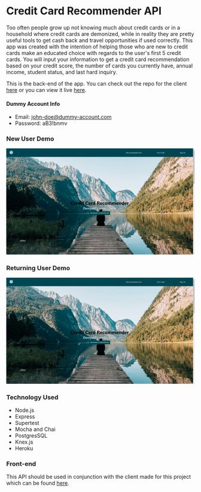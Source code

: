 # Credit Card Recommender API

 Too often people grow up not knowing much about credit cards or in a household where credit cards are demonized, while in reality they are pretty useful tools to get cash back and travel opportunities if used correctly. This app was created with the intention of helping those who are new to credit cards make an educated choice with regards to the user's first 5 credit cards. You will input your information to get a credit card recommendation based on your credit score, the number of cards you currently have, annual income, student status, and last hard inquiry.

This is the back-end of the app. You can check out the repo for the client [here](https://github.com/Human437/credit-card-recommender) or you can view it live [here](credit-card-recommender.vercel.app).

#### Dummy Account Info
- Email: john-doe@dummy-account.com
- Password: aB3!bnmv

### New User Demo
![](./gifsForReadMe/newUser.gif)

### Returning User Demo
![](./gifsForReadMe/returningUser.gif)

### Technology Used
- Node.js
- Express
- Supertest
- Mocha and Chai
- PostgresSQL
- Knex.js
- Heroku

### Front-end
This API should be used in conjunction with the client made for this project which can be found [here](https://github.com/Human437/credit-card-recommender).
